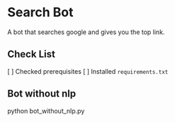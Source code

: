 # Search Bot

A bot that searches google and gives you the top link.

## Check List

[ ] Checked prerequisites
[ ] Installed `requirements.txt`

## Bot without nlp

python bot_without_nlp.py

